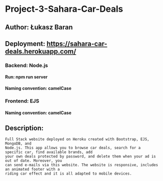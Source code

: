 # Project-3-Sahara-Car-Deals

## Author: Łukasz Baran

## Deployment: https://sahara-car-deals.herokuapp.com/

### Backend: Node.js

#### Run: npm run server

#### Naming convention: camelCase

### Frontend: EJS

#### Naming convention: camelCase

## Description: 
    Full Stack website deployed on Heroku created with Bootstrap, EJS, MongoDB, and
    Node.js. This app allows you to browse car deals, search for a specific car, find available brands, add
    your own deals protected by password, and delete them when your ad is out of date. Moreover, you
    can send e-mails via this website. The website is responsive, includes an animated footer with a
    riding car effect and it is all adapted to mobile devices.
